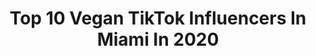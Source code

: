 ---
title: Top 10 Vegan TikTok Influencers In Miami In 2020
description: >-
  Find top vegan TikTok influencers in Miami in 2020. Most popular hashtags: #miami #vegan #florida #itsaremix.
platform: TikTok
profiles:
  - username: "muddybody"
    fullname: >-
      Muddy Body
    location: "United States"
    followers: 5561
    engagement: 874
    commentsToLikes: 0.017505
    id: ck9skqoyga5l10j78rwvscbzx
    verified: false
    hashtags: "#friday, #miami, #chill, #magic"
  - username: "miamifruit"
    fullname: >-
      miamifruit
    location: "United States"
    followers: 54519
    engagement: 651
    commentsToLikes: 0.015175
    id: ck83k2mp08twh0j78x2ip2jnj
    verified: false
    hashtags: "#stayhome, #alkalinevegan, #vibin, #seededgrape"
  - username: "_marcmywords"
    fullname: >-
      _marcmywords
    location: "United States"
    followers: 10846
    engagement: 2046
    commentsToLikes: 0.053496
    id: ckan1792du1hr0i78udx99xhi
    verified: false
    hashtags: "#blackpeople, #fail, #shoot, #style"
  - username: "priprirosepr"
    fullname: >-
      priprirosepr
    location: "United States"
    followers: 18013
    engagement: 318
    commentsToLikes: 0.032956
    id: cka630exr286c0i786bns3bnd
    verified: false
    hashtags: "#baliswing, #swingit, #tiktokfan, #family"
  - username: "cozyrosati"
    fullname: >-
      Cosette Rosati
    location: "United States"
    followers: 70835
    engagement: 162
    commentsToLikes: 0.022546
    id: ckacfmt0yrjis0i787jm6lk9x
    verified: false
    hashtags: "#soflo, #socialmedia, #modeling, #foodlovers"
  - username: "michelleposadaw"
    fullname: >-
      Michi
    location: "United States"
    followers: 8102
    engagement: 462
    commentsToLikes: 0.025280
    id: ck900909ta0s80j78qqwkpro6
    verified: true
    hashtags: "#wine, #pancakecereal, #moodboost, #diet"
  - username: "everydaydetox"
    fullname: >-
      EveryDayDetox
    location: "United States"
    followers: 5646
    engagement: 578
    commentsToLikes: 0.042660
    id: ck8z6jom9maa80j78sho3x767
    verified: false
    hashtags: "#freshair, #breathedeep, #quarantinelife, #weightloss"
  - username: "argentinianking"
    fullname: >-
      Nico Z
    location: "United States"
    followers: 10145
    engagement: 1428
    commentsToLikes: 0.040497
    id: ck8ttln67s0q00j78o7y7pini
    verified: false
    hashtags: "#trump, #jumpman, #foryou, #makemomsmile"
  - username: "kayfey"
    fullname: >-
      KayFey
    location: "United States"
    followers: 2087
    engagement: 420
    commentsToLikes: 0.074561
    id: ckacb4k1xhcvq0i78evyf6vj3
    verified: false
    hashtags: "#dance, #goodnight, #quarantine, #2020"
  - username: "innbeauty_project"
    fullname: >-
      INNBEAUTY PROJECT 
    location: "United States"
    followers: 8526
    engagement: 1853
    commentsToLikes: 0.141452
    id: ck8w2d7zn4wth0j78jubk8dd8
    verified: false
    hashtags: "#eyemasks, #clearskin, #lipglaze, #texture"
---